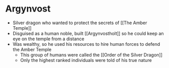 # Argynvost
* Silver dragon who wanted to protect the secrets of [[The Amber Temple]]
* Disguised as a human noble, built [[Argynvostholt]] so he could keep an eye on the temple from a distance
* Was wealthy, so he used his resources to hire human forces to defend the Amber Temple
  * This group of humans were called the [[Order of the Silver Dragon]]
  * Only the highest ranked individuals were told of his true nature